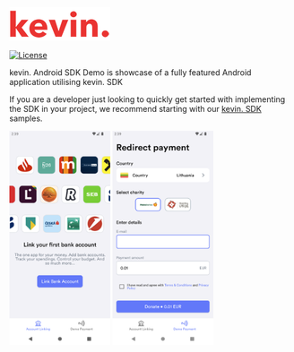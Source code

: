 ![kevin.](./images/logo.png)

[![License](https://shields.io/badge/license-MIT-blue)](https://github.com/getkevin/kevin-android/blob/master/LICENSE)

kevin. Android SDK Demo is showcase of a fully featured Android application utilising kevin. SDK

If you are a developer just looking to quickly get started with implementing the SDK in your project, we recommend starting with our [kevin. SDK](https://github.com/getkevin/kevin-android) samples.

<div>
   <img src="images/screen1.png" width="180" alt="Screenshot 1">
   <img src="images/screen2.png" width="180" alt="Screenshot 2">
</div>